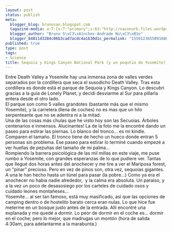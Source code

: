 ```yaml
--- 
layout: post
status: publish
meta: 
  blogger_blog: brunosan.blogspot.com
  tagazine-media: a:7:{s:7:"primary";s:63:"http://nasonurb.files.wordpress.com/2010/05/img_4255-793079.jpg";s:6:"images";a:2:{s:63:"http://nasonurb.files.wordpress.com/2010/05/img_4255-793079.jpg";a:6:{s:8:"file_url";s:63:"http://nasonurb.files.wordpress.com/2010/05/img_4255-793079.jpg";s:5:"width";s:3:"426";s:6:"height";s:3:"640";s:4:"type";s:5:"image";s:4:"area";s:6:"272640";s:9:"file_path";s:0:"";}s:63:"http://nasonurb.files.wordpress.com/2010/05/img_4288-794921.jpg";a:6:{s:8:"file_url";s:63:"http://nasonurb.files.wordpress.com/2010/05/img_4288-794921.jpg";s:5:"width";s:3:"640";s:6:"height";s:3:"426";s:4:"type";s:5:"image";s:4:"area";s:6:"272640";s:9:"file_path";s:0:"";}}s:6:"videos";a:0:{}s:11:"image_count";s:1:"2";s:6:"author";s:7:"4180497";s:7:"blog_id";s:7:"8438084";s:9:"mod_stamp";s:19:"2011-01-18 18:49:21";}
  blogger_author: "Bruno S\xC3\xA1nchez-Andrade Nu\xC3\xB1o"
  blogger_84811d3284c06b3cad7acdc4a1b30d1c_permalink: "1550123655091686736"
published: true
type: post
tags: 
- Science
title: Sequoia y Kings Canyon National Park (y un poqutio de Yosemite)
---
```

<div class="mobile-photo"><a href="http://nasonurb.files.wordpress.com/2010/05/img_4255-793079.jpg"><img alt="" border="0" src="http://nasonurb.files.wordpress.com/2010/05/img_4255-793079.jpg?w=199" /></a></div><div class="mobile-photo"><a href="http://nasonurb.files.wordpress.com/2010/05/img_4288-794921.jpg"><img alt="" border="0" src="http://nasonurb.files.wordpress.com/2010/05/img_4288-794921.jpg?w=300" /></a></div>Entre Death Valley a Yosemite hay una inmensa zona de valles verdes separados por la cordillera que seca el susodicho Death Valley. Tras esta cordillera es donde está el parque de Sequoia y Kings Canyon. Lo descubri gracias a la guía de Lonely Planet, y decidi desviarme al Sur para pillarla entera desde el otro lado.<br />El parque son como 5 valles grandotes (bastante más que el mismo Yosemite), y la carretera (llena de coches) no es mas que un hilo serpenteante que no se adentra ni a la mitad.<br />Una de las cosas más chulas que he visto hoy son las Secuoias. Árboles centenarios e inmensos. Alucinantes! La de la foto me la encontré dando un paseo para estirar las piernas. Lo blanco del tronco... es mi kindle. Comparen el tamaño. El tronco tiene de hecho un hueco donde entran 5 personas sin problema. Ese paseo para estirar lo terminé cuando empezé a ver huellas de pezuñas del tamaño de mi palma...<br />Rompiendo la barrera psicológica de las mil millas en este viaje, me puse rumbo a Yosemite, con grandes esperanzas de lo que pudiere ver. Tantas que llegué dos horas antes del anochecer y me tire a ver el Mariposa forest, un "pinar" precioso. Pero en vez de pinos son, otra vez, sequoias gigantes. A una le han hecho hasta un túnel para pasar (la pobre...) Como ya era el anochecer no habia nadie alrededor, &nbsp;y la calma era absoluta. Un paraiso, y a la vez un poco de desasosiego por los carteles de cuidado osos y cuidado leones montañeses...<br />Yosemite... al ser tan famoso, está muy masificado, así que las opciones de camping dentro o de hostelito barato cerca eran nulas. Lo que hice fue meterme en un bosque justo antes de la entrada. Allí encontré una explanada y me quedé a dormir. Lo peor de dormir en el coche es... dormir en el coche; pero lo mejor, que madrugas un montón (hora de salida 4:30am, para adelantarme a la marabunta.)
